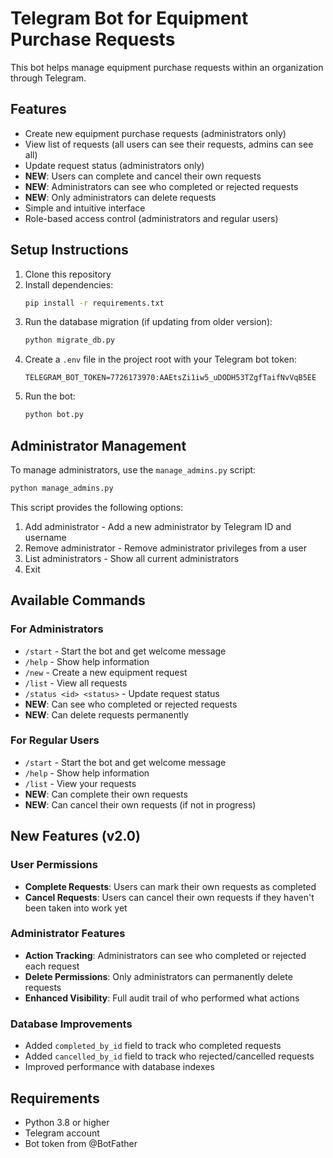 # Telegram Bot for Equipment Purchase Requests

This bot helps manage equipment purchase requests within an organization through Telegram.

## Features

- Create new equipment purchase requests (administrators only)
- View list of requests (all users can see their requests, admins can see all)
- Update request status (administrators only)
- **NEW**: Users can complete and cancel their own requests
- **NEW**: Administrators can see who completed or rejected requests
- **NEW**: Only administrators can delete requests
- Simple and intuitive interface
- Role-based access control (administrators and regular users)

## Setup Instructions

1. Clone this repository
2. Install dependencies:
   ```bash
   pip install -r requirements.txt
   ```
3. Run the database migration (if updating from older version):
   ```bash
   python migrate_db.py
   ```
4. Create a `.env` file in the project root with your Telegram bot token:
   ```
   TELEGRAM_BOT_TOKEN=7726173970:AAEtsZi1iw5_uDODH53TZgfTaifNvVqB5EE
   ```
5. Run the bot:
   ```bash
   python bot.py
   ```

## Administrator Management

To manage administrators, use the `manage_admins.py` script:

```bash
python manage_admins.py
```

This script provides the following options:
1. Add administrator - Add a new administrator by Telegram ID and username
2. Remove administrator - Remove administrator privileges from a user
3. List administrators - Show all current administrators
4. Exit

## Available Commands

### For Administrators
- `/start` - Start the bot and get welcome message
- `/help` - Show help information
- `/new` - Create a new equipment request
- `/list` - View all requests
- `/status <id> <status>` - Update request status
- **NEW**: Can see who completed or rejected requests
- **NEW**: Can delete requests permanently

### For Regular Users
- `/start` - Start the bot and get welcome message
- `/help` - Show help information
- `/list` - View your requests
- **NEW**: Can complete their own requests
- **NEW**: Can cancel their own requests (if not in progress)

## New Features (v2.0)

### User Permissions
- **Complete Requests**: Users can mark their own requests as completed
- **Cancel Requests**: Users can cancel their own requests if they haven't been taken into work yet

### Administrator Features
- **Action Tracking**: Administrators can see who completed or rejected each request
- **Delete Permissions**: Only administrators can permanently delete requests
- **Enhanced Visibility**: Full audit trail of who performed what actions

### Database Improvements
- Added `completed_by_id` field to track who completed requests
- Added `cancelled_by_id` field to track who rejected/cancelled requests
- Improved performance with database indexes

## Requirements

- Python 3.8 or higher
- Telegram account
- Bot token from @BotFather 